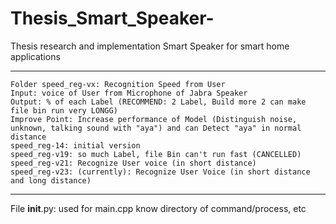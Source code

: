 # Thesis_Smart_Speaker-
Thesis research and implementation Smart Speaker for smart home applications

-------------------------------------------------------------------------------------
	Folder speed_reg-vx: Recognition Speed from User
	Input: voice of User from Microphone of Jabra Speaker
	Output: % of each Label (RECOMMEND: 2 Label, Build more 2 can make file bin run very LONGG)
	Improve Point: Increase performance of Model (Distinguish noise, unknown, talking sound with "aya") and can Detect "aya" in normal distance
	speed_reg-14: initial version
	speed_reg-v19: so much Label, file Bin can't run fast (CANCELLED) 
	speed_reg-v21: Recognize User voice (in short distance)
	speed_reg-v23: (currently): Recognize User Voice (in short distance and long distance)
-------------------------------------------------------------------------------------
File __init__.py: used for main.cpp know directory of command/process, etc
